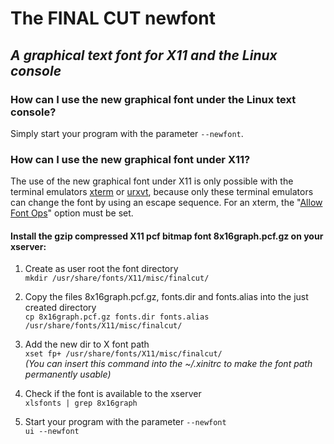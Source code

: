 # The FINAL CUT newfont
## *A graphical text font for X11 and the Linux console*


### How can I use the new graphical font under the Linux text console?

Simply start your program with the parameter `--newfont`.

### How can I use the new graphical font under X11?

The use of the new graphical font under X11 is only possible with
the terminal emulators 
[xterm](http://invisible-island.net/xterm/xterm.html)
or 
[urxvt](http://software.schmorp.de/pkg/rxvt-unicode.html),
because only these terminal emulators can change the font by
using an escape sequence.  For an xterm, the "[Allow Font Ops](../doc/xterm.txt)"
option must be set.

#### Install the gzip compressed X11 pcf bitmap font 8x16graph.pcf.gz on your xserver:

1. Create as user root the font directory<br />
`mkdir /usr/share/fonts/X11/misc/finalcut/`

2. Copy the files 8x16graph.pcf.gz, fonts.dir and fonts.alias
into the just created directory<br />
`cp 8x16graph.pcf.gz fonts.dir fonts.alias /usr/share/fonts/X11/misc/finalcut/`

3. Add the new dir to X font path<br />
`xset fp+ /usr/share/fonts/X11/misc/finalcut/`<br />
*(You can insert this command into the ~/.xinitrc to make the font path permanently usable)*

4. Check if the font is available to the xserver<br />
`xlsfonts | grep 8x16graph`

5. Start your program with the parameter `--newfont`<br />
`ui --newfont`


